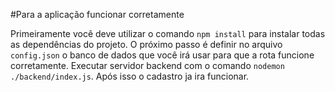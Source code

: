 #Para a aplicação funcionar corretamente

Primeiramente você deve utilizar o comando ```npm install``` para instalar todas as dependências do projeto. O próximo passo é definir no arquivo ```config.json``` o banco de dados que você irá usar para que a rota funcione corretamente. Executar servidor backend com o comando ```nodemon ./backend/index.js```. Após isso o cadastro ja ira funcionar.